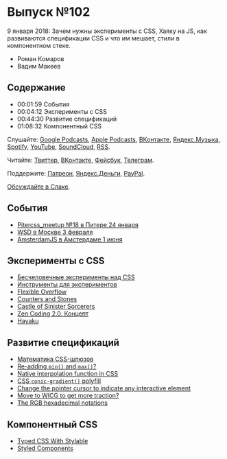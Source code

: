 # Выпуск №102

9 января 2018: Зачем нужны эксперименты с CSS, Хаяку на JS, как развиваются спецификации CSS и что им мешает, стили в компонентном стеке.

- Роман Комаров
- Вадим Макеев

## Содержание

- 00:01:59 События
- 00:04:12 Эксперименты с CSS
- 00:44:30 Развитие спецификаций
- 01:08:32 Компонентный CSS

Слушайте: [Google Podcasts](https://podcasts.google.com/?feed=aHR0cHM6Ly93ZWItc3RhbmRhcmRzLnJ1L3BvZGNhc3QvZmVlZC8), [Apple Podcasts](https://podcasts.apple.com/podcast/id1080500016), [ВКонтакте](https://vk.com/podcasts-32017543), [Яндекс.Музыка](https://music.yandex.ru/album/6245956), [Spotify](https://open.spotify.com/show/3rzAcADjpBpXt73L0epTjV), [YouTube](https://www.youtube.com/playlist?list=PLMBnwIwFEFHcwuevhsNXkFTcadeX5R1Go), [SoundCloud](https://soundcloud.com/web-standards), [RSS](https://web-standards.ru/podcast/feed/).

Читайте: [Твиттер](https://twitter.com/webstandards_ru), [ВКонтакте](https://vk.com/webstandards_ru), [Фейсбук](https://www.facebook.com/webstandardsru), [Телеграм](https://t.me/webstandards_ru).

Поддержите: [Патреон](https://www.patreon.com/webstandards_ru), [Яндекс.Деньги](https://money.yandex.ru/to/41001119329753), [PayPal](https://www.paypal.me/pepelsbey).

[Обсуждайте в Слаке](http://slack.web-standards.ru/).

## События

- [Pitercss_meetup №18 в Питере 24 января](https://pitercss.timepad.ru/event/642039/)
- [WSD в Москве 3 февраля](https://wsd.events/2018/02/03/)
- [AmsterdamJS в Амстердаме 1 июня](https://amsterdamjs.com/)

## Эксперименты с CSS

- [Бесчеловечные эксперименты над CSS](https://youtu.be/fas7NHBe3BQ)
- [Инструменты для экспериментов](https://wsd.events/2011/12/13/pres/css-experiments/)
- [Flexible Overflow](http://kizu.ru/en/blog/flexible-overflow/)
- [Counters and Stones](http://kizu.ru/en/blog/counters-and-stones/)
- [Castle of Sinister Sorcerers](https://wsd.events/2011/10/29/pres/wars/castle/)
- [Zen Coding 2.0. Концепт](https://pepelsbey.net/2009/04/zen-coding-concept/)
- [Hayaku](http://hayakubundle.com/)

## Развитие спецификаций

- [Математика CSS-шлюзов](https://habr.ru/p/315196/)
- [Re-adding `min()` and `max()`?](https://github.com/w3c/csswg-drafts/issues/544)
- [Native interpolation function in CSS](https://github.com/w3c/csswg-drafts/issues/581)
- [CSS `conic-gradient()` polyfill](https://leaverou.github.io/conic-gradient/)
- [Change the pointer cursor to indicate any interactive element](https://github.com/w3c/csswg-drafts/issues/1936)
- [Move to WICG to get more traction?](https://github.com/ResponsiveImagesCG/cq-usecases/issues/44)
- [The RGB hexadecimal notations](https://www.w3.org/TR/css-color-4/#hex-notation)

## Компонентный CSS

- [Typed CSS With Stylable](https://24ways.org/2017/styling-components-typed-css-with-stylable/)
- [Styled Components](https://www.styled-components.com/)

